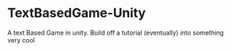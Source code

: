 # TextBasedGame-Unity
A text Based Game in unity. Build off a tutorial (eventually) into something very cool
